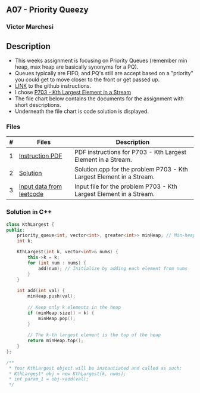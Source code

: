 ## A07 - Priority Queezy
### Victor Marchesi

## Description

- This weeks assignment is focusing on Priority Queues (remember min heap, max heap are basically synonyms for a PQ).
- Queues typically are FIFO, and PQ's still are accept based on a "priority" you could get to move closer to the front or get passed up.
- [LINK](https://github.com/rugbyprof/4883-Programming_Techniques/tree/master/Assignments/07-A07) to the github instructions.
- I chose [P703 - Kth Largest Element in a Stream](https://leetcode.com/problems/kth-largest-element-in-a-stream/)
- The file chart below contains the documents for the assignment with short descriptions.
- Underneath the file chart is code solution is displayed.

### Files

|   #   | Files    | Description                      |
| :---: | -------- | -------------------------------- |
|  1  | [Instruction PDF](./p703.pdf) | PDF instructions for P703 - Kth Largest Element in a Stream. |
|  2  | [Solution](./solution.cpp) | Solution.cpp for the problem P703 - Kth Largest Element in a Stream. |
|  3  | [Input data from leetcode](./input.txt) | Input file for the problem P703 - Kth Largest Element in a Stream. |

### Solution in C++
```c++
class KthLargest {
public:
    priority_queue<int, vector<int>, greater<int>> minHeap; // Min-heap to store the k largest elements
    int k;

    KthLargest(int k, vector<int>& nums) {
        this->k = k;
        for (int num : nums) {
            add(num); // Initialize by adding each element from nums
        }
    }
    
    int add(int val) {
        minHeap.push(val);
        
        // Keep only k elements in the heap
        if (minHeap.size() > k) {
            minHeap.pop();
        }
        
        // The k-th largest element is the top of the heap
        return minHeap.top();
    }
};

/**
 * Your KthLargest object will be instantiated and called as such:
 * KthLargest* obj = new KthLargest(k, nums);
 * int param_1 = obj->add(val);
 */
